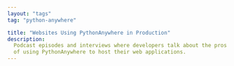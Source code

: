 ```yaml
---
layout: "tags"
tag: "python-anywhere"

title: "Websites Using PythonAnywhere in Production"
description:
  Podcast episodes and interviews where developers talk about the pros and cons
  of using PythonAnywhere to host their web applications.
---
```

